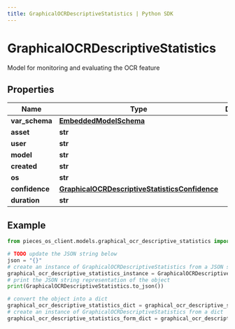 ```yaml
---
title: GraphicalOCRDescriptiveStatistics | Python SDK
---
```


# GraphicalOCRDescriptiveStatistics

Model for monitoring and evaluating the OCR feature

## Properties

Name | Type | Description | Notes
------------ | ------------- | ------------- | -------------
**var_schema** | [**EmbeddedModelSchema**](EmbeddedModelSchema) |  | [optional] 
**asset** | **str** |  | 
**user** | **str** |  | 
**model** | **str** |  | 
**created** | **str** |  | 
**os** | **str** |  | 
**confidence** | [**GraphicalOCRDescriptiveStatisticsConfidence**](GraphicalOCRDescriptiveStatisticsConfidence) |  | 
**duration** | **str** |  | 

## Example

```python
from pieces_os_client.models.graphical_ocr_descriptive_statistics import GraphicalOCRDescriptiveStatistics

# TODO update the JSON string below
json = "{}"
# create an instance of GraphicalOCRDescriptiveStatistics from a JSON string
graphical_ocr_descriptive_statistics_instance = GraphicalOCRDescriptiveStatistics.from_json(json)
# print the JSON string representation of the object
print(GraphicalOCRDescriptiveStatistics.to_json())

# convert the object into a dict
graphical_ocr_descriptive_statistics_dict = graphical_ocr_descriptive_statistics_instance.to_dict()
# create an instance of GraphicalOCRDescriptiveStatistics from a dict
graphical_ocr_descriptive_statistics_form_dict = graphical_ocr_descriptive_statistics.from_dict(graphical_ocr_descriptive_statistics_dict)
```


